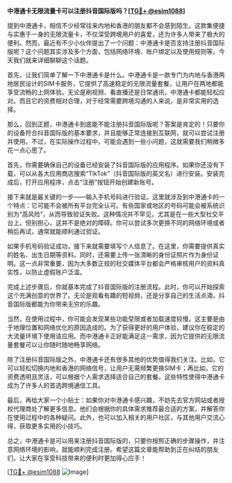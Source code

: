 **中港通卡无限流量卡可以注册抖音国际版吗？[[TG💪+ @esim1088](https://t.me/s/esim1088)]**

提到中港通卡，相信不少经常往来内地和香港的朋友都不会感到陌生。这款集便捷与实惠于一身的无限流量卡，不仅深受跨境用户的喜爱，还为许多人带来了极大的便利。然而，最近有不少小伙伴提出了一个问题：中港通卡是否支持注册抖音国际版呢？这个问题其实涉及多个方面，包括网络环境、账户绑定以及使用规则等。今天我们就来详细聊聊这个话题。

首先，让我们简单了解一下中港通卡是什么。中港通卡是一款专门为内地与香港两地居民设计的SIM卡服务，它提供了高速稳定的无限流量套餐，让用户在两地都能享受流畅的上网体验。无论是刷视频、看直播还是日常通讯，中港通卡都能轻松应对。而且它的资费相对合理，对于经常需要跨境沟通的人来说，是非常实用的选择。

那么，回到正题，中港通卡到底能不能注册抖音国际版呢？答案是肯定的！只要你的设备符合抖音国际版的基本要求，并且能够正常连接到互联网，就可以尝试注册并使用。不过，在实际操作过程中，可能会遇到一些小问题，这就需要我们稍微多花一点心思了。

首先，你需要确保自己的设备已经安装了抖音国际版的应用程序。如果你还没有下载，可以从各大应用商店搜索“TikTok”（抖音国际版的英文名）进行安装。安装完成后，打开应用程序，点击“注册”按钮开始创建新账号。

接下来就是最关键的一步——输入手机号码进行验证。这里就涉及到中港通卡的一个特点：它可能不会被所有平台完全认可。有些国家或地区的号码可能会被系统识别为“高风险”，从而导致验证失败。这种情况并不罕见，尤其是在一些大型社交平台上。但别担心，这并不是绝对的障碍。你可以尝试多次更换不同的网络环境或者稍后再试，通常就能顺利通过验证。

如果手机号码验证成功，接下来就需要填写个人信息了。在这里，你需要提供真实的姓名、出生日期等资料。同时，还需要上传一张清晰的身份证照片作为身份证明。这一点非常重要，因为大多数正规的社交媒体平台都会严格审核用户的资料真实性，以防止虚假账户泛滥。

完成上述步骤后，你就基本完成了抖音国际版的注册流程。此时，你可以开始探索这个充满创意的世界了。无论是观看有趣的短视频，还是分享自己的生活点滴，抖音国际版都能为你带来无穷的乐趣。

当然，在使用过程中，你可能会发现某些功能受限或者加载速度较慢。这主要是由于地理位置和网络优化的原因造成的。为了获得更好的用户体验，建议你在稳定的大流量环境下使用该应用。而中港通卡正好能满足这一需求，因为它提供的无限流量套餐可以让你随时随地畅享网络。

除了注册抖音国际版之外，中港通卡还有很多其他的优势值得我们关注。比如，它可以轻松切换内地和香港的网络信号，让用户无需频繁更换SIM卡；再比如，它的资费透明且灵活，可以根据个人需求选择适合自己的套餐。这些特性使得中港通卡成为了许多人的首选跨境通信工具。

最后，再给大家一个小贴士：如果你对中港通卡感兴趣，不妨先去官方网站或者授权代理商处了解更多信息。他们会根据你的具体需求推荐最合适的方案，并解答你在使用过程中的各种疑问。此外，也可以加入相关的用户社区，与其他用户交流心得，获取更多实用的小技巧。

总之，中港通卡是可以用来注册抖音国际版的，只要你按照正确的步骤操作，并注意网络环境的影响，就能顺利完成注册。希望这篇文章能帮助到正在纠结的朋友们，让大家在享受科技带来的便利时更加得心应手！

[[TG💪+ @esim1088](https://t.me/s/esim1088) ![Image](https://i.postimg.cc/4NQfJmqS/Snipaste-2025-05-13-00-14-12.png)]